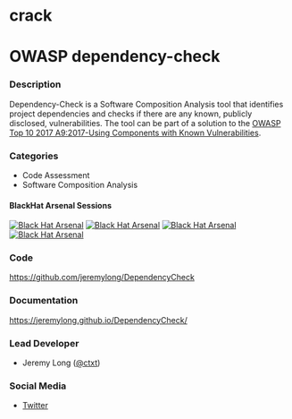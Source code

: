 # crack
# OWASP dependency-check

### Description
Dependency-Check is a Software Composition Analysis tool that identifies project dependencies and checks if there are 
any known, publicly disclosed, vulnerabilities. The tool can be part of a solution to the 
[OWASP Top 10 2017 A9:2017-Using Components with Known Vulnerabilities](https://www.owasp.org/index.php/Top_10-2017_Top_10).

### Categories
* Code Assessment
* Software Composition Analysis

#### BlackHat Arsenal Sessions

[![Black Hat Arsenal](https://rawgit.com/toolswatch/badges/master/arsenal/usa/2018.svg)](https://www.toolswatch.org/2018/05/black-hat-arsenal-usa-2018-the-w0w-lineup/)
[![Black Hat Arsenal](https://rawgit.com/toolswatch/badges/master/arsenal/usa/2015.svg)](https://www.toolswatch.org/2015/06/black-hat-arsenal-usa-2015-speakers-lineup/)
[![Black Hat Arsenal](https://rawgit.com/toolswatch/badges/master/arsenal/usa/2014.svg)](https://www.toolswatch.org/2014/06/black-hat-usa-2014-arsenal-tools-speaker-list/)
[![Black Hat Arsenal](https://rawgit.com/toolswatch/badges/master/arsenal/usa/2013.svg)](https://www.toolswatch.org/2013/06/announcement-blackhat-arsenal-usa-2013-selected-tools/)


### Code 
https://github.com/jeremylong/DependencyCheck

### Documentation
https://jeremylong.github.io/DependencyCheck/

### Lead Developer
* Jeremy Long ([@ctxt](https://twitter.com/ctxt))

### Social Media 
* [Twitter](https://twitter.com/ctxt)
